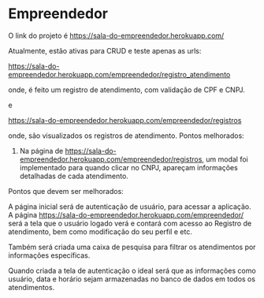 # Empreendedor

O link do projeto é https://sala-do-empreendedor.herokuapp.com/

Atualmente, estão ativas para CRUD e teste apenas as urls:

https://sala-do-empreendedor.herokuapp.com/empreendedor/registro_atendimento

onde, é feito um registro de atendimento, com validação de CPF e CNPJ.

e

https://sala-do-empreendedor.herokuapp.com/empreendedor/registros

onde, são visualizados os registros de atendimento.
Pontos melhorados:

1. Na página de https://sala-do-empreendedor.herokuapp.com/empreendedor/registros, um  modal foi implementado para quando clicar no CNPJ, apareçam informações detalhadas de cada atendimento.


Pontos que devem ser melhorados:

A página inicial será de autenticação de usuário, para acessar a aplicação.
A página https://sala-do-empreendedor.herokuapp.com/empreendedor/ será a tela que o usuário logado verá e contará com acesso ao Registro de atendimento, bem como modificação do seu perfil e etc.

Também será criada uma caixa de pesquisa para filtrar os atendimentos por informações específicas.

Quando criada a tela de autenticação o ideal será que as informações como usuário, data e horário sejam armazenadas no banco de dados em todos os atendimentos.
